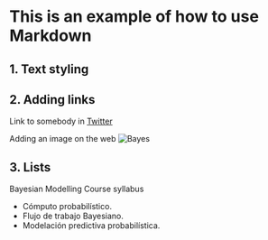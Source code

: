 # This is an example of how to use Markdown
## 1. Text styling



## 2. Adding links
Link to somebody in [Twitter](https://twitter.com/domenicogiannon)

Adding an image on the web ![Bayes](https://marvel-b1-cdn.bc0a.com/f00000000100045/www.elmhurst.edu/wp-content/uploads/2019/08/amazing-thomas-bayes-illustration.jpg)


## 3. Lists
Bayesian Modelling Course syllabus
- Cómputo probabilístico.
- Flujo de trabajo Bayesiano.
- Modelación predictiva probabilística.
